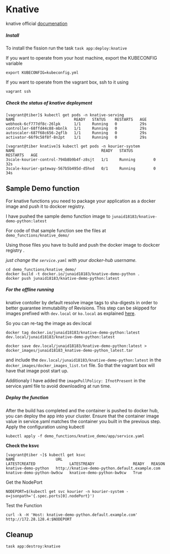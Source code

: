 # Knative

knative official [documenation](https://knative.dev/docs/)

##### Install

To install the fission run the task `task app:deploy:knative`

If you want to operate from your host machine, export the KUBECONFIG variable

```
export KUBECONFIG=kubeconfig.yml
```

If you want to operate from the vagrant box, ssh to it using 

```
vagrant ssh
```

##### Check the status of knative deployment

```
[vagrant@tiber]$ kubectl get pods -n knative-serving
NAME                          READY   STATUS    RESTARTS   AGE
webhook-6cf777df8c-26lpk      1/1     Running   0          29s
controller-68ffd44c88-mbnlk   1/1     Running   0          29s
autoscaler-687f68c656-2qflb   1/1     Running   0          29s
activator-66f9c58f8f-8n2pt    1/1     Running   0          29s

[vagrant@tiber knative]$ kubectl get pods -n kourier-system
NAME                                      READY   STATUS         RESTARTS   AGE
3scale-kourier-control-794b8b9b4f-z8sjt   1/1     Running        0          32s
3scale-kourier-gateway-567b5b495d-d5hxd   0/1     Running        0          34s
```

## Sample Demo function

For knative functions you need to package your application as a docker image and push it to dockcer registry.  

I have pushed the sample demo function image to `junaid18183/knative-demo-python:latest`

For code of that sample function see the files at `demo_functions/knative_demo/` 

Using those files you have to build and push  the docker image to dockcer registry . 

*just change the `service.yaml` with your docker-hub username.* 

```
cd demo_functions/knative_demo/
docker build -t docker.io/junaid18183/knative-demo-python .
docker push junaid18183/knative-demo-python:latest
```

##### For the offline running

knative contoller by default resolve image tags to sha-digests in order to better guarantee immutability of Revisions. This step can be skipped for images prefixed with `dev.local` or `ko.local`  as explained [here](https://github.com/knative/serving/issues/6101). 

So you can re-tag the image as dev.local 

```
docker tag docker.io/junaid18183/knative-demo-python:latest dev.local/junaid18183/knative-demo-python:latest

docker save dev.local/junaid18183/knative-demo-python:latest > docker_images/junaid18183_knative-demo-python_latest.tar
```

and include the `dev.local/junaid18183/knative-demo-python:latest` in the `docker_images/docker_images_list.txt` file. So that the vagrant box will have that image post start up.

Additionaly I have added the `imagePullPolicy: IfnotPresent` in the service.yaml file to avoid downloading at run time.

##### Deploy the function

After the build has completed and the container is pushed to docker hub, you can deploy the app into your cluster. Ensure that the container image value in service.yaml matches the container you built in the previous step. Apply the configuration using kubectl

```
kubectl apply -f demo_functions/knative_demo/app/service.yaml
```

**Check the ksvc** 

```
[vagrant@tiber ~]$ kubectl get ksvc
NAME                  URL                                              LATESTCREATED               LATESTREADY                 READY   REASON
knative-demo-python   http://knative-demo-python.default.example.com   knative-demo-python-bw9cw   knative-demo-python-bw9cw   True
```

Get the NodePort 

```
NODEPORT=$(kubectl get svc kourier -n kourier-system -o=jsonpath='{.spec.ports[0].nodePort}')
```

Test the Function

```
curl -k -H 'Host: knative-demo-python.default.example.com' http://172.28.128.4:$NODEPORT
```



## Cleanup 

```
task app:destroy:knative
```